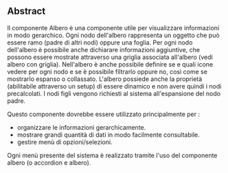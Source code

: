 ## Abstract

Il componente Albero è una componente utile per visualizzare informazioni in modo gerarchico. Ogni nodo dell'albero rappresenta un oggetto che può essere ramo (padre di altri nodi) oppure una foglia.
Per ogni nodo dell'albero è possibile anche dichiarare informazioni aggiuntive, che possono essere mostrate attraverso una griglia associata all'albero (vedi albero con griglia).
Nell'albero è anche possibile definire se e quali icone vedere per ogni nodo e se è possibile filtrarlo oppure no, così come se mostrarlo espanso o collassato.
L'albero possiede anche la proprietà (abilitabile attraverso un setup) di essere dinamico e non avere quindi i nodi precalcolati. I nodi figli vengono richiesti al sistema all'espansione del nodo padre.

Questo componente dovrebbe essere utilizzato principalmente per : 
- organizzare le informazioni gerarchicamente.
- mostrare grandi quantità di dati in modo facilmente consultabile.
- gestire menù di opzioni/selezioni.

Ogni menù presente del sistema è realizzato tramite l'uso del componente albero (o accordion e albero).

